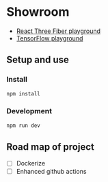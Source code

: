 # Showroom

- [React Three Fiber playground](https://jyunhanlin.github.io/showroom/r3f-playground/)
- [TensorFlow playground](https://jyunhanlin.github.io/showroom/tf-playground/)

## Setup and use

### Install

```sh
npm install
```

### Development

```sh
npm run dev
```

## Road map of project

- [ ] Dockerize
- [ ] Enhanced github actions

